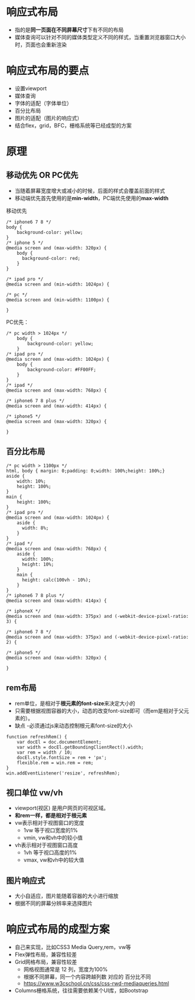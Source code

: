 # 响应式布局
- 指的是**同一页面在不同屏幕尺寸**下有不同的布局
- 媒体查询可以针对不同的媒体类型定义不同的样式，当重置浏览器窗口大小时，页面也会重新渲染

# 响应式布局的要点
- 设置viewport
- 媒体查询
- 字体的适配（字体单位）
- 百分比布局
- 图片的适配（图片的响应式）
- 结合flex，grid，BFC，栅格系统等已经成型的方案

# 原理
## 移动优先 OR PC优先
- 当随着屏幕宽度增大或减小的时候，后面的样式会覆盖前面的样式
- 移动端优先首先使用的是**min-width**，PC端优先使用的**max-width**

移动优先
```
/* iphone6 7 8 */
body {
    background-color: yellow;
}
/* iphone 5 */
@media screen and (max-width: 320px) {
    body {
      background-color: red;
    }
}

/* ipad pro */
@media screen and (min-width: 1024px) {

/* pc */
@media screen and (min-width: 1100px) {

}
```

PC优先：
```
/* pc width > 1024px */
    body {
        background-color: yellow;
    }
/* ipad pro */
@media screen and (max-width: 1024px) {
    body {
        background-color: #FF00FF;
    }
}
/* ipad */
@media screen and (max-width: 768px) {

/* iphone6 7 8 plus */
@media screen and (max-width: 414px) {

/* iphone5 */
@media screen and (max-width: 320px) {

}
```

## 百分比布局
```
/* pc width > 1100px */
html, body { margin: 0;padding: 0;width: 100%;height: 100%;}
aside {
    width: 10%;
    height: 100%;
}
main {
    height: 100%;
}
/* ipad pro */
@media screen and (max-width: 1024px) {
    aside {
      width: 8%;
    }
}
/* ipad */
@media screen and (max-width: 768px) {
    aside {
      width: 100%;
      height: 10%;
    }
    main {
      height: calc(100vh - 10%);
    }
}
/* iphone6 7 8 plus */
@media screen and (max-width: 414px) {
    
/* iphoneX */
@media screen and (max-width: 375px) and (-webkit-device-pixel-ratio: 3) {
    
/* iphone6 7 8 */
@media screen and (max-width: 375px) and (-webkit-device-pixel-ratio: 2) {
    
/* iphone5 */
@media screen and (max-width: 320px) {

}
```

## rem布局
- rem单位，是相对于**根元素的font-size**来决定大小的
- 只需要根据视图容器的大小，动态的改变font-size即可（而em是相对于父元素的）。
- 缺点
    -必须通过js来动态控制根元素font-size的大小

```
function refreshRem() {
    var docEl = doc.documentElement;
    var width = docEl.getBoundingClientRect().width;
    var rem = width / 10;
    docEl.style.fontSize = rem + 'px';
    flexible.rem = win.rem = rem;
}
win.addEventListener('resize', refreshRem);
```

## 视口单位 vw/vh
- viewport(视区) 是用户网页的可视区域。   
- **和rem一样，都是相对于根元素**
- vw表示相对于视图窗口的宽度
    - 1vw 等于视口宽度的1%
    - vmin, vw和vh中的较小值
- vh表示相对于视图窗口高度
    - 1vh 等于视口高度的1%
    - vmax, vw和vh中的较大值

## 图片响应式
- 大小自适应，图片能随着容器的大小进行缩放
- 根据不同的屏幕分辨率来选择图片

# 响应式布局的成型方案
- 自己来实现，比如CSS3 Media Query,rem，vw等
- Flex弹性布局，兼容性较差
- Grid网格布局，兼容性较差
    - 网格视图通常是 12 列，宽度为100%
    - 根据不同屏幕，同一个内容跨越列数 对应的 百分比不同
    - https://www.w3cschool.cn/css/css-rwd-mediaqueries.html
- Columns栅格系统，往往需要依赖某个UI库，如Bootstrap